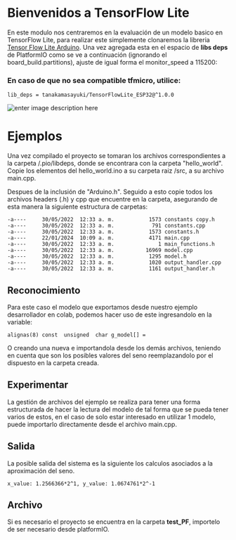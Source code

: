 # Bienvenidos a TensorFlow Lite
En este modulo nos centraremos en la evaluación de un modelo basico en TensorFlow Lite, para realizar este simplemente clonaremos la libreria [Tensor Flow Lite Arduino](https://github.com/tensorflow/tflite-micro-arduino-examples/tree/main). Una vez agregada esta en el espacio de **libs deps** de PlatformIO como se ve a continuación (ignorando el board_build.partitions), ajuste de igual forma el monitor_speed a 115200:
### En caso de que no sea compatible tfmicro, utilice:
```
lib_deps = tanakamasayuki/TensorFlowLite_ESP32@^1.0.0
```
![enter image description here](https://hackster.imgix.net/uploads/attachments/1035509/image_xw9FmVMM7x.png?auto=compress,format&w=740&h=555&fit=max)
# Ejemplos

Una vez compilado el proyecto se tomaran los archivos correspondientes a la carpeta /.pio/libdeps, donde se encontrara con la carpeta "hello_world". Copie los elementos del hello_world.ino a su carpeta raiz /src, a su archivo main.cpp. 

Despues de la inclusión de "Arduino.h". Seguido a esto copie todos los archivos headers (.h) y cpp que encuentre en la carpeta, asegurando de esta manera la siguiente estructura de carpetas:
```
-a----     30/05/2022  12:33 a. m.           1573 constants copy.h
-a----     30/05/2022  12:33 a. m.            791 constants.cpp
-a----     30/05/2022  12:33 a. m.           1573 constants.h
-a----     22/01/2024  10:09 a. m.           4171 main.cpp
-a----     30/05/2022  12:33 a. m.              1 main_functions.h
-a----     30/05/2022  12:33 a. m.          16969 model.cpp
-a----     30/05/2022  12:33 a. m.           1295 model.h
-a----     30/05/2022  12:33 a. m.           1020 output_handler.cpp
-a----     30/05/2022  12:33 a. m.           1161 output_handler.h
```

## Reconocimiento

Para este caso el modelo que exportamos desde nuestro ejemplo desarrollador en colab, podemos hacer uso de este ingresandolo en la variable:
```
alignas(8) const  unsigned  char g_model[] =
```
O creando una nueva e importandola desde los demás archivos, teniendo en cuenta que son los posibles valores del seno reemplazandolo por el dispuesto en la carpeta creada.

## Experimentar

La gestión de archivos del ejemplo se realiza para tener una forma estructurada de hacer la lectura del modelo de tal forma que se pueda tener varios de estos, en el caso de solo estar interesado en utilizar 1 modelo, puede importarlo directamente desde el archivo main.cpp. 

## Salida
La posible salida del sistema es la siguiente los calculos asociados a la aproximación del seno.
```
x_value: 1.2566366*2^1, y_value: 1.0674761*2^-1
```
## Archivo
Si es necesario el proyecto se encuentra en la carpeta **test_PF**, importelo de ser necesario desde platformIO. 

